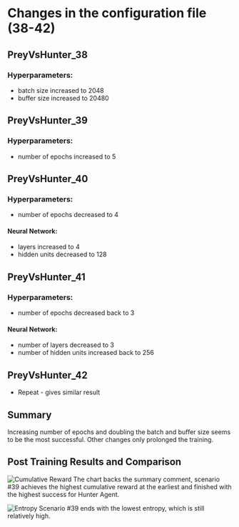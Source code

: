# Changes in the configuration file (38-42)
## PreyVsHunter_38
### Hyperparameters:
- batch size increased to 2048
- buffer size increased to 20480
## PreyVsHunter_39
### Hyperparameters:
- number of epochs increased to 5
## PreyVsHunter_40
### Hyperparameters:
- number of epochs decreased to 4
#### Neural Network:
- layers increased to 4
- hidden units decreased to 128
## PreyVsHunter_41
### Hyperparameters:
 - number of epochs decreased back to 3
#### Neural Network:
- number of layers decreased to 3
- number of hidden units increased back to 256
## PreyVsHunter_42
- Repeat - gives similar result
## Summary
Increasing number of epochs and doubling the batch and buffer size seems to be the most successful. Other changes only prolonged the training.
## Post Training Results and Comparison
![Cumulative Reward](CumulativeReward.png)
The chart backs the summary comment, scenario #39 achieves the highest cumulative reward at the earliest and finished with the highest success for Hunter Agent.

![Entropy](Entropy.png) Scenario #39 ends with the lowest entropy, which is still relatively high.
